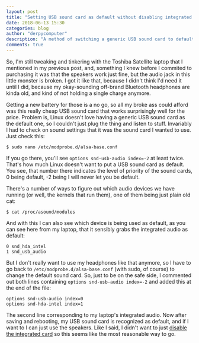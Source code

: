 ```yaml
---
layout: post
title: "Setting USB sound card as default without disabling integrated audio - Linux Mint"
date: 2018-06-13 15:30
categories: blog
author: "derpycomputer"
description: "A method of switching a generic USB sound card to default without the need to disable the integrated audio on Linux Mint."
comments: true
---
```


So, I'm still tweaking and tinkering with the Toshiba Satellite laptop that I mentioned in my previous post, and, something I knew before I commited to purchasing it was that the speakers work just fine, but the audio jack in this little monster is broken. I got it like that, because I didn't think I'd need it until I did, because my okay-sounding off-brand Bluetooth headphones are kinda old, and kind of not holding a single charge anymore. 

Getting a new battery for those is a no go, so all my broke ass could afford was this really cheap USB sound card that works surprisingly well for the price. Problem is, Linux doesn't love having a generic USB sound card as the default one, so I couldn't just plug the thing and listen to stuff. Invariably I had to check on sound settings that it was the sound card I wanted to use. Just check this:

```
$ sudo nano /etc/modprobe.d/alsa-base.conf
```

If you go there, you'll see `options snd-usb-audio index=-2` at least twice. That's how much Linux doesn't want to put a USB sound card as default. You see, that number there indicates the level of priority of the sound cards, 0 being default, -2 being I will never let you be default. 

There's a number of ways to figure out which audio devices we have running (or well, the kernels that run them), one of them being just plain old cat:

```
$ cat /proc/asound/modules
```
And with this I can also see which device is being used as default, as you can see here from my laptop, that it sensibly grabs the integrated audio as default:

```
0 snd_hda_intel
1 snd_usb_audio
```
But I don't really want to use my headphones like that anymore, so I have to go back to `/etc/modprobe.d/alsa-base.conf` (with sudo, of course) to change the default sound card. So, just to be on the safe side, I commented out both lines containing `options snd-usb-audio index=-2` and added this at the end of the file:

```
options snd-usb-audio index=0
options snd-hda-intel index=1
```

The second line corresponding to my laptop's integrated audio. Now after saving and rebooting, my USB sound card is recognized as default, and if I want to I can just use the speakers. Like I said, I didn't want to just [disable the integrated card](https://askubuntu.com/questions/110835/how-to-disable-the-internal-sound-card) so this seems like the most reasonable way to go.
